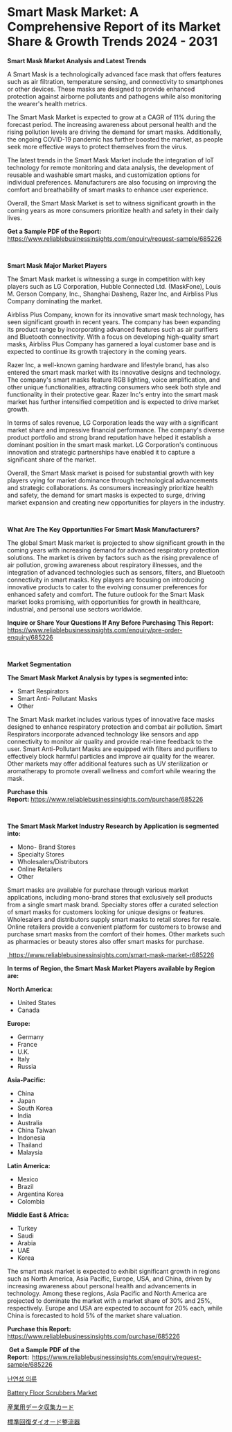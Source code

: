 <p><h1>Smart Mask Market: A Comprehensive Report of its Market Share & Growth Trends 2024 - 2031</h1></p><p><strong>Smart Mask Market Analysis and Latest Trends</strong></p>
<p><p>A Smart Mask is a technologically advanced face mask that offers features such as air filtration, temperature sensing, and connectivity to smartphones or other devices. These masks are designed to provide enhanced protection against airborne pollutants and pathogens while also monitoring the wearer's health metrics.</p><p>The Smart Mask Market is expected to grow at a CAGR of 11% during the forecast period. The increasing awareness about personal health and the rising pollution levels are driving the demand for smart masks. Additionally, the ongoing COVID-19 pandemic has further boosted the market, as people seek more effective ways to protect themselves from the virus.</p><p>The latest trends in the Smart Mask Market include the integration of IoT technology for remote monitoring and data analysis, the development of reusable and washable smart masks, and customization options for individual preferences. Manufacturers are also focusing on improving the comfort and breathability of smart masks to enhance user experience.</p><p>Overall, the Smart Mask Market is set to witness significant growth in the coming years as more consumers prioritize health and safety in their daily lives.</p></p>
<p><strong>Get a Sample PDF of the Report:&nbsp;</strong> <a href="https://www.reliablebusinessinsights.com/enquiry/request-sample/685226">https://www.reliablebusinessinsights.com/enquiry/request-sample/685226</a></p>
<p>&nbsp;</p>
<p><strong>Smart Mask Major Market Players</strong></p>
<p><p>The Smart Mask market is witnessing a surge in competition with key players such as LG Corporation, Hubble Connected Ltd. (MaskFone), Louis M. Gerson Company, Inc., Shanghai Dasheng, Razer Inc, and Airbliss Plus Company dominating the market.</p><p>Airbliss Plus Company, known for its innovative smart mask technology, has seen significant growth in recent years. The company has been expanding its product range by incorporating advanced features such as air purifiers and Bluetooth connectivity. With a focus on developing high-quality smart masks, Airbliss Plus Company has garnered a loyal customer base and is expected to continue its growth trajectory in the coming years.</p><p>Razer Inc, a well-known gaming hardware and lifestyle brand, has also entered the smart mask market with its innovative designs and technology. The company's smart masks feature RGB lighting, voice amplification, and other unique functionalities, attracting consumers who seek both style and functionality in their protective gear. Razer Inc's entry into the smart mask market has further intensified competition and is expected to drive market growth.</p><p>In terms of sales revenue, LG Corporation leads the way with a significant market share and impressive financial performance. The company's diverse product portfolio and strong brand reputation have helped it establish a dominant position in the smart mask market. LG Corporation's continuous innovation and strategic partnerships have enabled it to capture a significant share of the market.</p><p>Overall, the Smart Mask market is poised for substantial growth with key players vying for market dominance through technological advancements and strategic collaborations. As consumers increasingly prioritize health and safety, the demand for smart masks is expected to surge, driving market expansion and creating new opportunities for players in the industry.</p></p>
<p>&nbsp;</p>
<p><strong>What Are The Key Opportunities For Smart Mask Manufacturers?</strong></p>
<p><p>The global Smart Mask market is projected to show significant growth in the coming years with increasing demand for advanced respiratory protection solutions. The market is driven by factors such as the rising prevalence of air pollution, growing awareness about respiratory illnesses, and the integration of advanced technologies such as sensors, filters, and Bluetooth connectivity in smart masks. Key players are focusing on introducing innovative products to cater to the evolving consumer preferences for enhanced safety and comfort. The future outlook for the Smart Mask market looks promising, with opportunities for growth in healthcare, industrial, and personal use sectors worldwide.</p></p>
<p><strong>Inquire or Share Your Questions If Any Before Purchasing This Report:</strong> <a href="https://www.reliablebusinessinsights.com/enquiry/pre-order-enquiry/685226">https://www.reliablebusinessinsights.com/enquiry/pre-order-enquiry/685226</a></p>
<p>&nbsp;</p>
<p><strong>Market Segmentation</strong></p>
<p><strong>The Smart Mask Market Analysis by types is segmented into:</strong></p>
<p><ul><li>Smart Respirators</li><li>Smart Anti- Pollutant Masks</li><li>Other</li></ul></p>
<p><p>The Smart Mask market includes various types of innovative face masks designed to enhance respiratory protection and combat air pollution. Smart Respirators incorporate advanced technology like sensors and app connectivity to monitor air quality and provide real-time feedback to the user. Smart Anti-Pollutant Masks are equipped with filters and purifiers to effectively block harmful particles and improve air quality for the wearer. Other markets may offer additional features such as UV sterilization or aromatherapy to promote overall wellness and comfort while wearing the mask.</p></p>
<p><strong>Purchase this Report:&nbsp;</strong><a href="https://www.reliablebusinessinsights.com/purchase/685226">https://www.reliablebusinessinsights.com/purchase/685226</a></p>
<p>&nbsp;</p>
<p><strong>The Smart Mask Market Industry Research by Application is segmented into:</strong></p>
<p><ul><li>Mono- Brand Stores</li><li>Specialty Stores</li><li>Wholesalers/Distributors</li><li>Online Retailers</li><li>Other</li></ul></p>
<p><p>Smart masks are available for purchase through various market applications, including mono-brand stores that exclusively sell products from a single smart mask brand. Specialty stores offer a curated selection of smart masks for customers looking for unique designs or features. Wholesalers and distributors supply smart masks to retail stores for resale. Online retailers provide a convenient platform for customers to browse and purchase smart masks from the comfort of their homes. Other markets such as pharmacies or beauty stores also offer smart masks for purchase.</p></p>
<p><a href="https://www.reliablebusinessinsights.com/smart-mask-market-r685226">&nbsp;https://www.reliablebusinessinsights.com/smart-mask-market-r685226</a></p>
<p><strong>In terms of Region, the Smart Mask Market Players available by Region are:</strong></p>
<p>
    <p> <strong> North America: </strong>
        <ul>
            <li>United States</li>
            <li>Canada</li>
        </ul>
        </p> 
    <p> <strong> Europe: </strong>
        <ul>
            <li>Germany</li>
            <li>France</li>
            <li>U.K.</li>
            <li>Italy</li>
            <li>Russia</li>
        </ul>
        </p> 
    <p> <strong> Asia-Pacific: </strong>
        <ul>
            <li>China</li>
            <li>Japan</li>
            <li>South Korea</li>
            <li>India</li>
            <li>Australia</li>
            <li>China Taiwan</li>
            <li>Indonesia</li>
            <li>Thailand</li>
            <li>Malaysia</li>
        </ul>
        </p> 
    <p> <strong> Latin America: </strong>
        <ul>
            <li>Mexico</li>
            <li>Brazil</li>
            <li>Argentina Korea</li>
            <li>Colombia</li>
        </ul>
        </p> 
    <p> <strong> Middle East & Africa: </strong>
        <ul>
            <li>Turkey</li>
            <li>Saudi</li>
            <li>Arabia</li>
            <li>UAE</li>
            <li>Korea</li>
        </ul>
    </p>
    </p>
<p><p>The smart mask market is expected to exhibit significant growth in regions such as North America, Asia Pacific, Europe, USA, and China, driven by increasing awareness about personal health and advancements in technology. Among these regions, Asia Pacific and North America are projected to dominate the market with a market share of 30% and 25%, respectively. Europe and USA are expected to account for 20% each, while China is forecasted to hold 5% of the market share valuation.</p></p>
<p><strong>Purchase this Report: </strong><a href="https://www.reliablebusinessinsights.com/purchase/685226">https://www.reliablebusinessinsights.com/purchase/685226</a></p>
<p>&nbsp;<strong>Get a Sample PDF of the Report:&nbsp;&nbsp;</strong><a href="https://www.reliablebusinessinsights.com/enquiry/request-sample/685226">https://www.reliablebusinessinsights.com/enquiry/request-sample/685226</a></p>
<p><strong></strong></p>
<p><p><a href="https://github.com/fatmarawatan39/Market-Research-Report-List-1/blob/main/8496986122354.md">난연성 의류</a></p><p><a href="https://github.com/AdrianaPaucek2023/Market-Research-Report-List-1/blob/main/battery-floor-scrubbers-market.md">Battery Floor Scrubbers Market</a></p><p><a href="https://github.com/Sophiaard2003/Market-Research-Report-List-2/blob/main/5794934124279.md">産業用データ収集カード</a></p><p><a href="https://github.com/deonnorth8/Market-Research-Report-List-1/blob/main/7105562124280.md">標準回復ダイオード整流器</a></p></p>